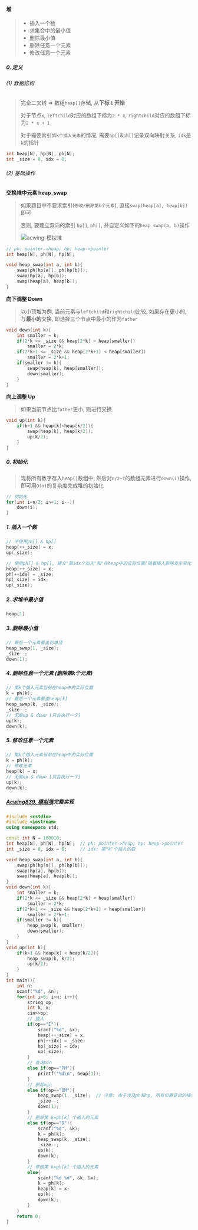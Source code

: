 #### 堆

> - 插入一个数
> - 求集合中的最小值
> - 删除最小值
> - 删除任意一个元素
> - 修改任意一个元素

##### 0. 定义
###### (1) 数据结构
> 完全二叉树 => 数组`heap[]`存储, 从**下标 `1` 开始**
> 
> 对于节点`x`, `leftchild`对应的数组下标为`2 * x`, `rightchild`对应的数组下标为`2 * x + 1`
> 
> 对于需要索引`第k个插入元素`的情况, 需要`hp[]`&`ph[]`记录双向映射关系, `idx`是`k`的指针

```CPP
int heap[N], hp[N], ph[N];
int _size = 0, idx = 0;
```

###### (2) 基础操作
**交换堆中元素 heap_swap**
> 如果题目中不要求索引(`修改/删除第k个元素`), 直接`swap(heap[a], heap[b])`即可
> 
> 否则, 要建立双向的索引 `hp[]`, `ph[]`, 并自定义如下的`heap_swap(a, b)`操作
> 
> ![acwing-模拟堆](/appendix/acwing-%E6%A8%A1%E6%8B%9F%E5%A0%86.png)

```CPP
// ph: pointer->heap; hp: heap->pointer
int heap[N], ph[N], hp[N];

void heap_swap(int a, int b){
    swap(ph[hp[a]], ph[hp[b]]);
    swap(hp[a], hp[b]);
    swap(heap[a], heap[b]);
}
```

**向下调整 Down**
> 以小顶堆为例, 当前元素与`leftchild`和`rightchild`比较, 如果存在更小的, 与**最小的**交换, 即选择三个节点中最小的作为`father`

```CPP
void down(int k){
    int smaller = k;
    if(2*k <= _size && heap[2*k] < heap[smaller])
        smaller = 2*k;
    if(2*k+1 <= _size && heap[2*k+1] < heap[smaller])
        smaller = 2*k+1;
    if(smaller != k){
        swap(heap[k], heap[smaller]);
        down(smaller);
    }
}
```

**向上调整 Up**
> 如果当前节点比`father`更小, 则进行交换

```CPP
void up(int k){
    if(k>1 && heap[k]<heap[k/2]){
        swap(heap[k], heap[k/2]);
        up(k/2);
    }
}
```

##### 0. 初始化
> 现将所有数字存入`heap[]`数组中, 然后对`n/2~1`的数组元素进行`down(i)`操作, 即可用`O(n)`的复杂度完成堆的初始化

```CPP
// 初始化
for(int i=n/2; i>=1; i--){
    down(i);
}
```

##### 1. 插入一个数
```CPP
// 不使用ph[] & hp[]
heap[++_size] = x;
up(_size);

// 使用ph[] & hp[], 建立"第idx个加入"和"在heap中的实际位置(随着插入删除发生变化)"的映射
heap[++_size] = x;
ph[++idx] = _size;
hp[_size] = idx;
up(_size);
```

##### 2. 求堆中最小值
```CPP
heap[1]
```

##### 3. 删除最小值
```CPP
// 最后一个元素覆盖到堆顶
heap_swap(1, _size);
_size--;
down(1);
```

##### 4. 删除任意一个元素 (删除第k个元素)
```CPP
// 第k个插入元素当前在heap中的实际位置
k = ph[k];
// 最后一个元素覆盖heap[k]
heap_swap(k, _size);
_size--;
// 无脑up & down [只会执行一个]
up(k);
down(k);
```

##### 5. 修改任意一个元素
```CPP
// 第k个插入元素当前在heap中的实际位置
k = ph[k];
// 修改元素
heap[k] = x;
// 无脑up & down [只会执行一个]
up(k);
down(k);
```

##### [Acwing839. 模拟堆](https://www.acwing.com/problem/content/841/)完整实现
```CPP
#include <cstdio>
#include <iostream>
using namespace std;

const int N = 100010;
int heap[N], ph[N], hp[N];  // ph: pointer->heap; hp: heap->pointer
int _size = 0, idx = 0;     // idx: 第"k"个插入的数

void heap_swap(int a, int b){
    swap(ph[hp[a]], ph[hp[b]]);
    swap(hp[a], hp[b]);
    swap(heap[a], heap[b]);
}
void down(int k){
    int smaller = k;
    if(2*k <= _size && heap[2*k] < heap[smaller])
        smaller = 2*k;
    if(2*k+1 <= _size && heap[2*k+1] < heap[smaller])
        smaller = 2*k+1;
    if(smaller != k){
        heap_swap(k, smaller);
        down(smaller);
    }
}
void up(int k){
    if(k>1 && heap[k] < heap[k/2]){
        heap_swap(k, k/2);
        up(k/2);
    }
}
int main(){
    int n;
    scanf("%d", &n);
    for(int i=0; i<n; i++){
        string op;
        int k, x;
        cin>>op;
        // 插入
        if(op=="I"){
            scanf("%d", &x);
            heap[++_size] = x;
            ph[++idx] = _size;
            hp[_size] = idx;
            up(_size);
        }
        // 查询min
        else if(op=="PM"){
            printf("%d\n", heap[1]);
        }
        // 删除min
        else if(op=="DM"){
            heap_swap(1, _size);  // 注意: 由于涉及ph和hp, 所有位置变动的操作都必须用heap_swap()
            _size--;
            down(1);
        }
        // 删除第 k=ph[k] 个插入的元素
        else if(op=="D"){
            scanf("%d", &k);
            k = ph[k];
            heap_swap(k, _size);
            _size--;
            up(k);
            down(k);
        }
        // 修改第 k=ph[k] 个插入的元素
        else{
            scanf("%d %d", &k, &x);
            k = ph[k];
            heap[k] = x;
            up(k);
            down(k);
        }
    }
    return 0;
}
```